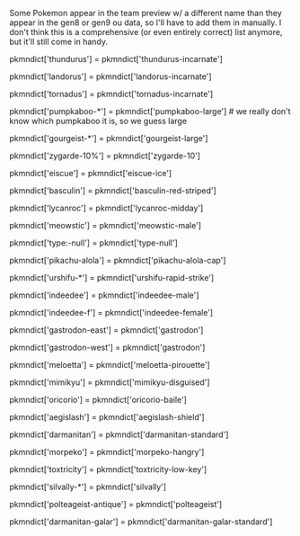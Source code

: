 Some Pokemon appear in the team preview w/ a different name than they appear in the gen8 or gen9 ou data, so I'll 
have to add them in manually. I don't think this is a comprehensive (or even entirely correct) list anymore, but it'll still come in handy.

pkmndict['thundurus'] = pkmndict['thundurus-incarnate']

pkmndict['landorus'] = pkmndict['landorus-incarnate']

pkmndict['tornadus'] = pkmndict['tornadus-incarnate']


pkmndict['pumpkaboo-*'] = pkmndict['pumpkaboo-large'] # we really don't know which pumpkaboo it is, so we guess large

pkmndict['gourgeist-*'] = pkmndict['gourgeist-large']

pkmndict['zygarde-10%'] = pkmndict['zygarde-10']

pkmndict['eiscue'] = pkmndict['eiscue-ice']

pkmndict['basculin'] = pkmndict['basculin-red-striped']

pkmndict['lycanroc'] = pkmndict['lycanroc-midday']

pkmndict['meowstic'] = pkmndict['meowstic-male']

pkmndict['type:-null'] = pkmndict['type-null']

pkmndict['pikachu-alola'] = pkmndict['pikachu-alola-cap']

pkmndict['urshifu-*'] = pkmndict['urshifu-rapid-strike']

pkmndict['indeedee'] = pkmndict['indeedee-male']

pkmndict['indeedee-f'] = pkmndict['indeedee-female']


pkmndict['gastrodon-east'] = pkmndict['gastrodon']

pkmndict['gastrodon-west'] = pkmndict['gastrodon']


pkmndict['meloetta'] = pkmndict['meloetta-pirouette']

pkmndict['mimikyu'] = pkmndict['mimikyu-disguised']


pkmndict['oricorio'] = pkmndict['oricorio-baile']

pkmndict['aegislash'] = pkmndict['aegislash-shield']

pkmndict['darmanitan'] = pkmndict['darmanitan-standard']

pkmndict['morpeko'] = pkmndict['morpeko-hangry']

pkmndict['toxtricity'] = pkmndict['toxtricity-low-key']

pkmndict['silvally-*'] = pkmndict['silvally']


pkmndict['polteageist-antique'] = pkmndict['polteageist']

pkmndict['darmanitan-galar'] = pkmndict['darmanitan-galar-standard']